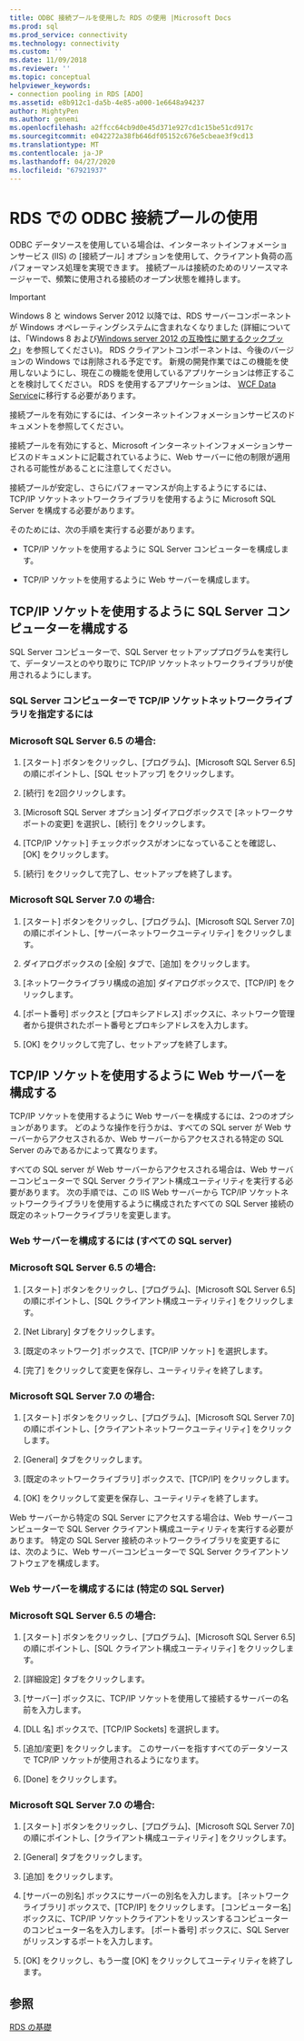 ```yaml
---
title: ODBC 接続プールを使用した RDS の使用 |Microsoft Docs
ms.prod: sql
ms.prod_service: connectivity
ms.technology: connectivity
ms.custom: ''
ms.date: 11/09/2018
ms.reviewer: ''
ms.topic: conceptual
helpviewer_keywords:
- connection pooling in RDS [ADO]
ms.assetid: e8b912c1-da5b-4e85-a000-1e6648a94237
author: MightyPen
ms.author: genemi
ms.openlocfilehash: a2ffcc64cb9d0e45d371e927cd1c15be51cd917c
ms.sourcegitcommit: e042272a38fb646df05152c676e5cbeae3f9cd13
ms.translationtype: MT
ms.contentlocale: ja-JP
ms.lasthandoff: 04/27/2020
ms.locfileid: "67921937"
---
```

# <a name="using-rds-with-odbc-connection-pooling"></a>RDS での ODBC 接続プールの使用
ODBC データソースを使用している場合は、インターネットインフォメーションサービス (IIS) の [接続プール] オプションを使用して、クライアント負荷の高パフォーマンス処理を実現できます。 接続プールは接続のためのリソースマネージャーで、頻繁に使用される接続のオープン状態を維持します。  
  
> [!IMPORTANT]
>  Windows 8 と windows Server 2012 以降では、RDS サーバーコンポーネントが Windows オペレーティングシステムに含まれなくなりました (詳細については、「Windows 8 および[Windows server 2012 の互換性に関するクックブック](https://www.microsoft.com/download/details.aspx?id=27416)」を参照してください)。 RDS クライアントコンポーネントは、今後のバージョンの Windows では削除される予定です。 新規の開発作業ではこの機能を使用しないようにし、現在この機能を使用しているアプリケーションは修正することを検討してください。 RDS を使用するアプリケーションは、 [WCF Data Service](https://go.microsoft.com/fwlink/?LinkId=199565)に移行する必要があります。  
  
 接続プールを有効にするには、インターネットインフォメーションサービスのドキュメントを参照してください。  
  
 接続プールを有効にすると、Microsoft インターネットインフォメーションサービスのドキュメントに記載されているように、Web サーバーに他の制限が適用される可能性があることに注意してください。  
  
 接続プールが安定し、さらにパフォーマンスが向上するようにするには、TCP/IP ソケットネットワークライブラリを使用するように Microsoft SQL Server を構成する必要があります。  
  
 そのためには、次の手順を実行する必要があります。  
  
-   TCP/IP ソケットを使用するように SQL Server コンピューターを構成します。  
  
-   TCP/IP ソケットを使用するように Web サーバーを構成します。  
  
## <a name="configuring-the-sql-server-computer-to-use-tcpip-sockets"></a>TCP/IP ソケットを使用するように SQL Server コンピューターを構成する  
 SQL Server コンピューターで、SQL Server セットアッププログラムを実行して、データソースとのやり取りに TCP/IP ソケットネットワークライブラリが使用されるようにします。  
  
### <a name="to-specify-the-tcpip-socket-network-library-on-the-sql-server-computer"></a>SQL Server コンピューターで TCP/IP ソケットネットワークライブラリを指定するには  
  
### <a name="in-microsoft-sql-server-65"></a>Microsoft SQL Server 6.5 の場合:  
  
1.  [スタート] ボタンをクリックし、[プログラム]、[Microsoft SQL Server 6.5] の順にポイントし、[SQL セットアップ] をクリックします。  
  
2.  [続行] を2回クリックします。  
  
3.  [Microsoft SQL Server オプション] ダイアログボックスで [ネットワークサポートの変更] を選択し、[続行] をクリックします。  
  
4.  [TCP/IP ソケット] チェックボックスがオンになっていることを確認し、[OK] をクリックします。  
  
5.  [続行] をクリックして完了し、セットアップを終了します。  
  
### <a name="in-microsoft-sql-server-70"></a>Microsoft SQL Server 7.0 の場合:  
  
1.  [スタート] ボタンをクリックし、[プログラム]、[Microsoft SQL Server 7.0] の順にポイントし、[サーバーネットワークユーティリティ] をクリックします。  
  
2.  ダイアログボックスの [全般] タブで、[追加] をクリックします。  
  
3.  [ネットワークライブラリ構成の追加] ダイアログボックスで、[TCP/IP] をクリックします。  
  
4.  [ポート番号] ボックスと [プロキシアドレス] ボックスに、ネットワーク管理者から提供されたポート番号とプロキシアドレスを入力します。  
  
5.  [OK] をクリックして完了し、セットアップを終了します。  
  
## <a name="configuring-the-web-server-to-use-tcpip-sockets"></a>TCP/IP ソケットを使用するように Web サーバーを構成する  
 TCP/IP ソケットを使用するように Web サーバーを構成するには、2つのオプションがあります。 どのような操作を行うかは、すべての SQL server が Web サーバーからアクセスされるか、Web サーバーからアクセスされる特定の SQL Server のみであるかによって異なります。  
  
 すべての SQL server が Web サーバーからアクセスされる場合は、Web サーバーコンピューターで SQL Server クライアント構成ユーティリティを実行する必要があります。 次の手順では、この IIS Web サーバーから TCP/IP ソケットネットワークライブラリを使用するように構成されたすべての SQL Server 接続の既定のネットワークライブラリを変更します。  
  
### <a name="to-configure-the-web-server-all-sql-servers"></a>Web サーバーを構成するには (すべての SQL server)  
  
### <a name="for-microsoft-sql-server-65"></a>Microsoft SQL Server 6.5 の場合:  
  
1.  [スタート] ボタンをクリックし、[プログラム]、[Microsoft SQL Server 6.5] の順にポイントし、[SQL クライアント構成ユーティリティ] をクリックします。  
  
2.  [Net Library] タブをクリックします。  
  
3.  [既定のネットワーク] ボックスで、[TCP/IP ソケット] を選択します。  
  
4.  [完了] をクリックして変更を保存し、ユーティリティを終了します。  
  
### <a name="for-microsoft-sql-server-70"></a>Microsoft SQL Server 7.0 の場合:  
  
1.  [スタート] ボタンをクリックし、[プログラム]、[Microsoft SQL Server 7.0] の順にポイントし、[クライアントネットワークユーティリティ] をクリックします。  
  
2.  [General] タブをクリックします。  
  
3.  [既定のネットワークライブラリ] ボックスで、[TCP/IP] をクリックします。  
  
4.  [OK] をクリックして変更を保存し、ユーティリティを終了します。  
  
 Web サーバーから特定の SQL Server にアクセスする場合は、Web サーバーコンピューターで SQL Server クライアント構成ユーティリティを実行する必要があります。 特定の SQL Server 接続のネットワークライブラリを変更するには、次のように、Web サーバーコンピューターで SQL Server クライアントソフトウェアを構成します。  
  
### <a name="to-configure-the-web-server-a-specific-sql-server"></a>Web サーバーを構成するには (特定の SQL Server)  
  
### <a name="for-microsoft-sql-server-65"></a>Microsoft SQL Server 6.5 の場合:  
  
1.  [スタート] ボタンをクリックし、[プログラム]、[Microsoft SQL Server 6.5] の順にポイントし、[SQL クライアント構成ユーティリティ] をクリックします。  
  
2.  [詳細設定] タブをクリックします。  
  
3.  [サーバー] ボックスに、TCP/IP ソケットを使用して接続するサーバーの名前を入力します。  
  
4.  [DLL 名] ボックスで、[TCP/IP Sockets] を選択します。  
  
5.  [追加/変更] をクリックします。 このサーバーを指すすべてのデータソースで TCP/IP ソケットが使用されるようになります。  
  
6.  [Done] をクリックします。  
  
### <a name="for-microsoft-sql-server-70"></a>Microsoft SQL Server 7.0 の場合:  
  
1.  [スタート] ボタンをクリックし、[プログラム]、[Microsoft SQL Server 7.0] の順にポイントし、[クライアント構成ユーティリティ] をクリックします。  
  
2.  [General] タブをクリックします。  
  
3.  [追加] をクリックします。  
  
4.  [サーバーの別名] ボックスにサーバーの別名を入力します。 [ネットワークライブラリ] ボックスで、[TCP/IP] をクリックします。 [コンピューター名] ボックスに、TCP/IP ソケットクライアントをリッスンするコンピューターのコンピューター名を入力します。 [ポート番号] ボックスに、SQL Server がリッスンするポートを入力します。  
  
5.  [OK] をクリックし、もう一度 [OK] をクリックしてユーティリティを終了します。  
  
## <a name="see-also"></a>参照  
 [RDS の基礎](../../../ado/guide/remote-data-service/rds-fundamentals.md)























